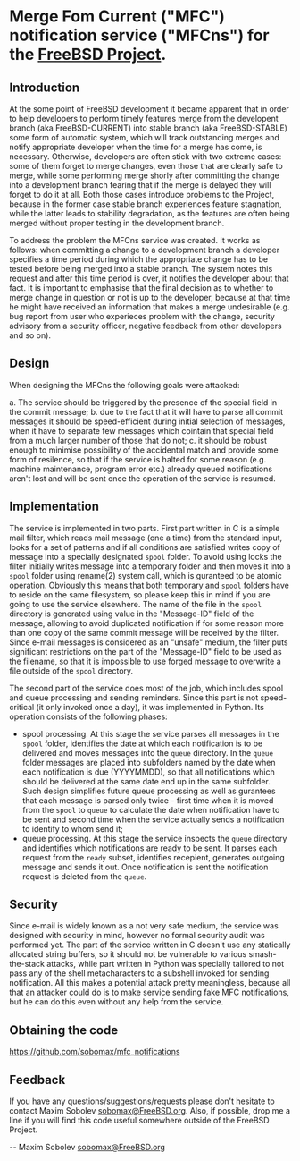 # Merge Fom Current ("MFC") notification service ("MFCns") for the [FreeBSD Project](https://freebsd.org).

## Introduction

At the some point of FreeBSD development it became apparent that in order
to help developers to perform timely features merge from the developent
branch (aka FreeBSD-CURRENT) into stable branch (aka FreeBSD-STABLE) some
form of automatic system, which will track outstanding merges and notify
appropriate developer when the time for a merge has come, is necessary.
Otherwise, developers are often stick with two extreme cases: some of them
forget to merge changes, even those that are clearly safe to merge, while
some performing merge shorly after committing the change into a development
branch fearing that if the merge is delayed they will forget to do it at
all. Both those cases introduce problems to the Project, because in the
former case stable branch experiences feature stagnation, while the latter
leads to stability degradation, as the features are often being merged
without proper testing in the development branch.

To address the problem the MFCns service was created. It works as follows:
when committing a change to a development branch a developer specifies a
time period during which the appropriate change has to be tested before
being merged into a stable branch. The system notes this request and after
this time period is over, it notifies the developer about that fact. It is
important to emphasise that the final decision as to whether to merge
change in question or not is up to the developer, because at that time he
might have received an information that makes a merge undesirable (e.g. bug
report from user who experieces problem with the change, security advisory
from a security officer, negative feedback from other developers and so
on).

## Design

When designing the MFCns the following goals were attacked:

a. The service should be triggered by the presence of the special field in
   the commit message;
b. due to the fact that it will have to parse all commit messages it should
   be speed-efficient during initial selection of messages, when it have
   to separate few messages which cointain that special field from a much
   larger number of those that do not;
c. it should be robust enough to minimise possibility of the accidental
   match and provide some form of resilence, so that if the service is
   halted for some reason (e.g. machine maintenance, program error etc.)
   already queued notifications aren't lost and will be sent once the
   operation of the service is resumed.

## Implementation

The service is implemented in two parts. First part written in C is a
simple mail filter, which reads mail message (one a time) from the standard
input, looks for a set of patterns and if all conditions are satisfied
writes copy of message into a specially designated `spool` folder. To avoid
using locks the filter initially writes message into a temporary folder and
then moves it into a `spool` folder using rename(2) system call, which is
guranteed to be atomic operation. Obviously this means that both temporary
and `spool` folders have to reside on the same filesystem, so please keep
this in mind if you are going to use the service elsewhere. The name of the
file in the `spool` directory is generated using value in the "Message-ID"
field of the message, allowing to avoid duplicated notification if for
some reason more than one copy of the same commit message will be received
by the filter. Since e-mail messages is considered as an "unsafe" medium,
the filter puts significant restrictions on the part of the "Message-ID"
field to be used as the filename, so that it is impossible to use forged
message to overwrite a file outside of the `spool` directory.

The second part of the service does most of the job, which includes spool
and queue processing and sending reminders. Since this part is not
speed-critical (it only invoked once a day), it was implemented in Python.
Its operation consists of the following phases:

- spool processing. At this stage the service parses all messages in the
  `spool` folder, identifies the date at which each notification is to be
  delivered and moves messages into the `queue` directory. In the `queue`
  folder messages are placed into subfolders named by the date when each
  notification is due (YYYYMMDD), so that all notifications which should be
  delivered at the same date end up in the same subfolder. Such design
  simplifies future queue processing as well as gurantees that each message
  is parsed only twice - first time when it is moved from the `spool` to
  `queue` to calculate the date when notification have to be sent and
  second time when the service actually sends a notification to identify to
  whom send it;
- queue processing. At this stage the service inspects the `queue`
  directory and identifies which notifications are ready to be sent. It
  parses each request from the `ready` subset, identifies recepient,
  generates outgoing message and sends it out. Once notification is sent
  the notification request is deleted from the `queue`.

## Security

Since e-mail is widely known as a not very safe medium, the service was
designed with security in mind, however no formal security audit was
performed yet. The part of the service written in C doesn't use any
statically allocated string buffers, so it should not be vulnerable to
various smash-the-stack attacks, while part written in Python was specially
tailored to not pass any of the shell metacharacters to a subshell invoked
for sending notification.  All this makes a potential attack pretty
meaningless, because all that an attacker could do is to make service
sending fake MFC notifications, but he can do this even without any help
from the service.

## Obtaining the code

https://github.com/sobomax/mfc_notifications

## Feedback

If you have any questions/suggestions/requests please don't hesitate to
contact Maxim Sobolev <sobomax@FreeBSD.org>. Also, if possible, drop me a
line if you will find this code useful somewhere outside of the FreeBSD
Project.

-- Maxim Sobolev <sobomax@FreeBSD.org>
